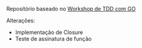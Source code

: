 Repositório baseado no [Workshop de TDD com GO](https://github.com/standupdev/gentle-tdd-in-go/tree/a68353c62253d225faa29efc92475a286082768d/dojos/twsp-2018-07-11)

Alterações: 
 - Implementação de Closure
 - Teste de assinatura de função
